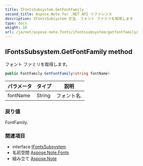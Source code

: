 ```yaml
---
title: IFontsSubsystem.GetFontFamily
second_title: Aspose.Note for .NET API リファレンス
description: IFontsSubsystem 方法. フォント ファミリを取得します
type: docs
weight: 10
url: /ja/net/aspose.note.fonts/ifontssubsystem/getfontfamily/
---
```

## IFontsSubsystem.GetFontFamily method

フォント ファミリを取得します。

```csharp
public FontFamily GetFontFamily(string fontName)
```

| パラメータ | タイプ | 説明 |
| --- | --- | --- |
| fontName | String | フォント名. |

### 戻り値

FontFamily.

### 関連項目

* interface [IFontsSubsystem](../)
* 名前空間 [Aspose.Note.Fonts](../../ifontssubsystem/)
* 組み立て [Aspose.Note](../../../)



